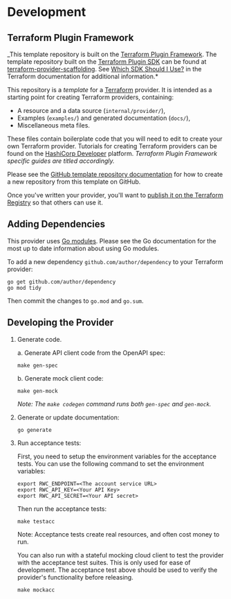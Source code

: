 # Development

## Terraform Plugin Framework

_This template repository is built on the [Terraform Plugin Framework](https://github.com/hashicorp/terraform-plugin-framework). The template repository built on the [Terraform Plugin SDK](https://github.com/hashicorp/terraform-plugin-sdk) can be found at [terraform-provider-scaffolding](https://github.com/hashicorp/terraform-provider-scaffolding). See [Which SDK Should I Use?](https://developer.hashicorp.com/terraform/plugin/framework-benefits) in the Terraform documentation for additional information.*

This repository is a *template* for a [Terraform](https://www.terraform.io) provider. It is intended as a starting point for creating Terraform providers, containing:

- A resource and a data source (`internal/provider/`),
- Examples (`examples/`) and generated documentation (`docs/`),
- Miscellaneous meta files.

These files contain boilerplate code that you will need to edit to create your own Terraform provider. Tutorials for creating Terraform providers can be found on the [HashiCorp Developer](https://developer.hashicorp.com/terraform/tutorials/providers-plugin-framework) platform. *Terraform Plugin Framework specific guides are titled accordingly.*

Please see the [GitHub template repository documentation](https://help.github.com/en/github/creating-cloning-and-archiving-repositories/creating-a-repository-from-a-template) for how to create a new repository from this template on GitHub.

Once you've written your provider, you'll want to [publish it on the Terraform Registry](https://developer.hashicorp.com/terraform/registry/providers/publishing) so that others can use it.

## Adding Dependencies

This provider uses [Go modules](https://github.com/golang/go/wiki/Modules).
Please see the Go documentation for the most up to date information about using Go modules.

To add a new dependency `github.com/author/dependency` to your Terraform provider:

```shell
go get github.com/author/dependency
go mod tidy
```

Then commit the changes to `go.mod` and `go.sum`.

## Developing the Provider

1. Generate code.
  
    a. Generate API client code from the OpenAPI spec:

      ```shell
      make gen-spec
      ```
    
    b. Generate mock client code:

      ```shell
      make gen-mock
      ```

    *Note: The `make codegen` command runs both `gen-spec` and `gen-mock`.*

2. Generate or update documentation:

    ```shell
    go generate
    ```

3. Run acceptance tests:

    First, you need to setup the environment variables for the acceptance tests. You can use the following command to set the environment variables:
    ```
    export RWC_ENDPOINT=<The account service URL>
    export RWC_API_KEY=<Your API Key>
    export RWC_API_SECRET=<Your API secret>
    ```

    Then run the acceptance tests:

    ```shell
    make testacc
    ```
    Note: Acceptance tests create real resources, and often cost money to run.

    You can also run with a stateful mocking cloud client to test the provider with the acceptance test suites. This is only used for ease of development. The acceptance test above should be used to verify the provider's functionality before releasing.

    ```shell
    make mockacc
    ```
